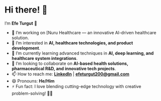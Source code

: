 # Hi there! 👋  

I’m **Efe Turgut** 🚀  

- 🔭 I’m working on [Nuru Healthcare — an innovative AI-driven healthcare solution.  
- 👀 I’m interested in **AI, healthcare technologies, and product development**.  
- 🌱 I’m currently learning advanced techniques in **AI, deep learning, and healthcare system integrations**.  
- 💞️ I’m looking to collaborate on **AI-based health solutions, pharmaceutical R&D, and innovative tech projects**.  
- 📫 How to reach me: **[LinkedIn]([https://linkedin.com/in/yourprofile](https://www.linkedin.com/in/efe-turgut-3616b5274/))** | **efeturgut200@gmail.com**  
- 😄 Pronouns: **He/Him**  
- ⚡ Fun fact: I love blending cutting-edge technology with creative problem-solving! 🎨🤖  

<!---
EfeTurgut/EfeTurgut is a ✨ special ✨ repository because its `README.md` (this file) appears on your GitHub profile.
You can click the Preview link to take a look at your changes.
--->
